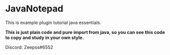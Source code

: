 # JavaNotepad
This is example plugin tutorial java essentials.

**This is just plain code and pure import from java, so you can see this code to copy and study in your own style.**

Discord: Zeepss#6552
